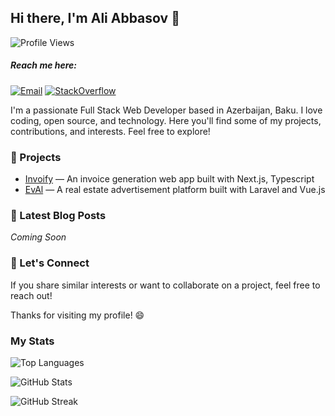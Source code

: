 ## Hi there, I'm Ali Abbasov 👋 

![Profile Views](https://komarev.com/ghpvc/?username=aliabb01&label=Profile%20views&color=1778F2&style=flat) 

<!-- [![Twitter](https://img.shields.io/badge/Twitter/X-%40YourHandle-000000?style=flat&logo=X&logoColor=white)](https://twitter.com/your-handle) -->

##### Reach me here:

[![Email](https://img.shields.io/badge/Email-ali3abbasov%40gmail.com-EA4335?style=flat&logo=gmail)](mailto:ali3abbasov@gmail.com) [![StackOverflow](https://img.shields.io/badge/StackOverflow-Ali_Abbasov-F47F24?style=flat&logo=stackoverflow)]()


I'm a passionate Full Stack Web Developer based in Azerbaijan, Baku. I love coding, open source, and technology. Here you'll find some of my projects, contributions, and interests. Feel free to explore!

### 🔭 Projects

- [Invoify](https://github.com/aliabb01/invoify) — An invoice generation web app built with Next.js, Typescript
- [EvAl](https://github.com/aliabb01/EvAl) — A real estate advertisement platform built with Laravel and Vue.js

### 📖 Latest Blog Posts

_Coming Soon_

### 🤝 Let's Connect

If you share similar interests or want to collaborate on a project, feel free to reach out! 

Thanks for visiting my profile! 😄

### My Stats
![Top Languages](https://github-readme-stats.vercel.app/api/top-langs?username=aliabb01&hide=php,blade,html,css&locale=en&layout=compact&theme=github_dark)

![GitHub Stats](https://github-readme-stats.vercel.app/api?username=aliabb01&show_icons=true&locale=en&theme=github_dark)

![GitHub Streak](https://github-readme-streak-stats.herokuapp.com/?user=aliabb01&theme=github_dark)